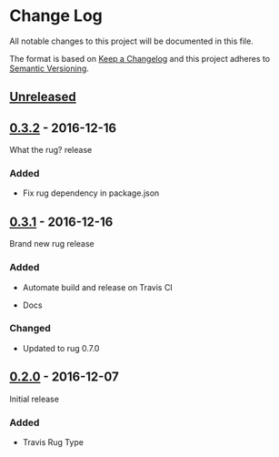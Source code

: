 # Change Log

All notable changes to this project will be documented in this file.

The format is based on [Keep a Changelog](http://keepachangelog.com/)
and this project adheres to [Semantic Versioning](http://semver.org/).

## [Unreleased]

[Unreleased]: https://github.com/atomist-rugs/travis-rug-type/compare/0.3.2...HEAD

## [0.3.2] - 2016-12-16

[0.3.2]: https://github.com/atomist-rugs/travis-rug-type/compare/0.3.1...0.3.2

What the rug? release

### Added

-   Fix rug dependency in package.json

## [0.3.1] - 2016-12-16

[0.3.1]: https://github.com/atomist-rugs/travis-rug-type/compare/0.2.0...0.3.1

Brand new rug release

### Added

-   Automate build and release on Travis CI

-   Docs

### Changed

-   Updated to rug 0.7.0

## [0.2.0] - 2016-12-07

[0.2.0]: https://github.com/atomist-rugs/travis-rug-type/compare/9df28a4...0.2.0

Initial release

### Added

-   Travis Rug Type
